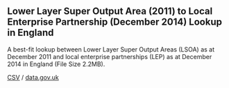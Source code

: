 ## Lower Layer Super Output Area (2011) to Local Enterprise Partnership (December 2014) Lookup in England

A best-fit lookup between Lower Layer Super Output Areas (LSOA) as at December 2011 and local enterprise partnerships (LEP) as at December 2014 in England (File Size 2.2MB).

[CSV](csv/171.csv) / [data.gov.uk](https://data.gov.uk/dataset/9b3b1db6-e4bb-4521-9dac-9718e4c8b3e2/lower-layer-super-output-area-2011-to-local-enterprise-partnership-december-2014-lookup-in-england)

